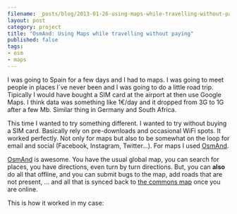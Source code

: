 ```yaml
---
filename: _posts/blog/2013-01-26-using-maps-while-travelling-without-paying.md
layout: post
category: project
title: "OsmAnd: Using Maps while travelling without paying"
published: false
tags:
- osm
- maps 
---
```


I was going to Spain for a few days and I had to maps. I was going to
meet people in places I´ve never been and I was going to do a little road
trip. Tipically I would have bought a SIM card at the airport at then
use Google Maps. I think data was something like 1€/day and it dropped
from 3G to 1G after a few Mb. Similar thing in Germany and South Africa.

This time I wanted to try something different. I wanted to try without
buying a SIM card. Basically rely on pre-downloads and occasional WiFi
spots. It worked perfectly. Not only for maps but also to be somewhat on the loop
for email and social (Facebook, Instagram, Twitter...). For maps I used
[OsmAnd](http://osmand.net/).

[OsmAnd](http://osmand.net/) is awesome. You have the usual global map,
you can search for places, you have directions, even turn by turn
directions. But, you can **also** do all that offline, and you can
submit bugs to the map, add roads that are not present, ... and all that
is synced back to [the commons map](http://openstreetmap.org) once you are online.

This is how it worked in my case:
<!--more-->

